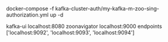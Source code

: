 docker-compose -f kafka-cluster-auth/my-kafka-m-zoo-sing-authorization.yml up -d 


kafka-ui localhost:8080
zoonavigator localhost:9000
endpoints ['localhost:9092', 'localhost:9093', 'localhost:9094']